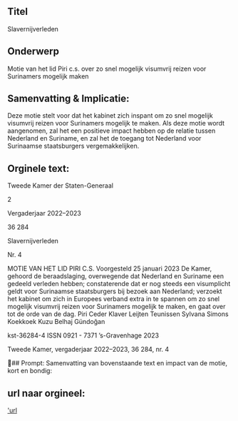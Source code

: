## Titel
Slavernijverleden
## Onderwerp
Motie van het lid Piri c.s. over zo snel mogelijk visumvrij reizen voor Surinamers mogelijk maken
## Samenvatting & Implicatie:

Deze motie stelt voor dat het kabinet zich inspant om zo snel mogelijk visumvrij reizen voor Surinamers mogelijk te maken. Als deze motie wordt aangenomen, zal het een positieve impact hebben op de relatie tussen Nederland en Suriname, en zal het de toegang tot Nederland voor Surinaamse staatsburgers vergemakkelijken.
## Orginele text:


Tweede Kamer der Staten-Generaal

2

Vergaderjaar 2022–2023

36 284

Slavernijverleden

Nr. 4

MOTIE VAN HET LID PIRI C.S.
Voorgesteld 25 januari 2023
De Kamer,
gehoord de beraadslaging,
overwegende dat Nederland en Suriname een gedeeld verleden hebben;
constaterende dat er nog steeds een visumplicht geldt voor Surinaamse
staatsburgers bij bezoek aan Nederland;
verzoekt het kabinet om zich in Europees verband extra in te spannen om
zo snel mogelijk visumvrij reizen voor Surinamers mogelijk te maken,
en gaat over tot de orde van de dag.
Piri
Ceder
Klaver
Leijten
Teunissen
Sylvana Simons
Koekkoek
Kuzu
Belhaj
Gündoğan

kst-36284-4
ISSN 0921 - 7371
’s-Gravenhage 2023

Tweede Kamer, vergaderjaar 2022–2023, 36 284, nr. 4

## Prompt:
Samenvatting van bovenstaande text en impact van de motie, kort en bondig:

## url naar orgineel:
['url](https://gegevensmagazijn.tweedekamer.nl/OData/v4/2.0/Document(c548315c-8c5e-47f0-ad83-87f895ce59df)/resource)

